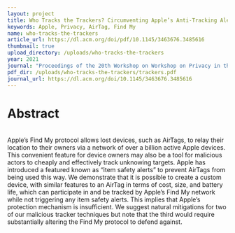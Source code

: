 ```yaml
---
layout: project
title: Who Tracks the Trackers? Circumventing Apple’s Anti-Tracking Alerts in the Find My Network
keywords: Apple, Privacy, AirTag, Find My
name: who-tracks-the-trackers
article_url: https://dl.acm.org/doi/pdf/10.1145/3463676.3485616
thumbnail: true
upload_directory: /uploads/who-tracks-the-trackers
year: 2021
journal: "Proceedings of the 20th Workshop on Workshop on Privacy in the Electronic Society"
pdf_dir: /uploads/who-tracks-the-trackers/trackers.pdf
journal_url: https://dl.acm.org/doi/10.1145/3463676.3485616
---
```


# Abstract
\
Apple’s Find My protocol allows lost devices, such as AirTags, to relay their location to their owners via a network of over a billion active Apple devices. This convenient feature for device owners may also be a tool for malicious actors to cheaply and effectively track unknowing targets. Apple has introduced a featured known as “item safety alerts” to prevent AirTags from being used this way. We demonstrate that it is possible to create a custom device, with similar features to an AirTag in terms of cost, size, and battery life, which can participate in and be tracked by Apple’s Find My network while not triggering any item safety alerts. This implies that Apple’s protection mechanism is insufficient. We suggest natural mitigations for two of our malicious tracker techniques but note that the third would require substantially altering the Find My protocol to defend against.




<!--more-->
